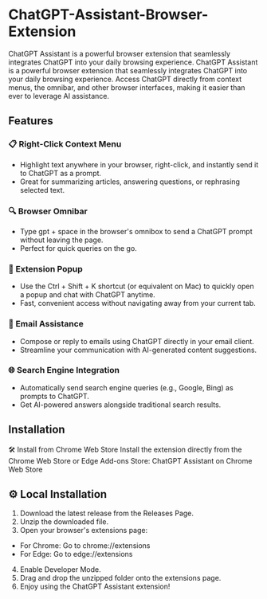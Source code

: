 # ChatGPT-Assistant-Browser-Extension
ChatGPT Assistant is a powerful browser extension that seamlessly integrates ChatGPT into your daily browsing experience. ChatGPT Assistant is a powerful browser extension that seamlessly integrates ChatGPT into your daily browsing experience. Access ChatGPT directly from context menus, the omnibar, and other browser interfaces, making it easier than ever to leverage AI assistance.

## Features
### 📋 Right-Click Context Menu
- Highlight text anywhere in your browser, right-click, and instantly send it to ChatGPT as a prompt.
- Great for summarizing articles, answering questions, or rephrasing selected text.
### 🔍 Browser Omnibar
- Type gpt + space in the browser's omnibox to send a ChatGPT prompt without leaving the page.
- Perfect for quick queries on the go.
### 💬 Extension Popup
- Use the Ctrl + Shift + K shortcut (or equivalent on Mac) to quickly open a popup and chat with ChatGPT anytime.
- Fast, convenient access without navigating away from your current tab.
### 📨 Email Assistance
- Compose or reply to emails using ChatGPT directly in your email client.
- Streamline your communication with AI-generated content suggestions.
### 🌐 Search Engine Integration
- Automatically send search engine queries (e.g., Google, Bing) as prompts to ChatGPT.
- Get AI-powered answers alongside traditional search results.

## Installation
🛠 Install from Chrome Web Store
Install the extension directly from the Chrome Web Store or Edge Add-ons Store:
ChatGPT Assistant on Chrome Web Store

## ⚙️ Local Installation
1. Download the latest release from the Releases Page.
2. Unzip the downloaded file.
3. Open your browser's extensions page:
- For Chrome: Go to chrome://extensions
- For Edge: Go to edge://extensions
4. Enable Developer Mode.
5. Drag and drop the unzipped folder onto the extensions page.
6. Enjoy using the ChatGPT Assistant extension!
